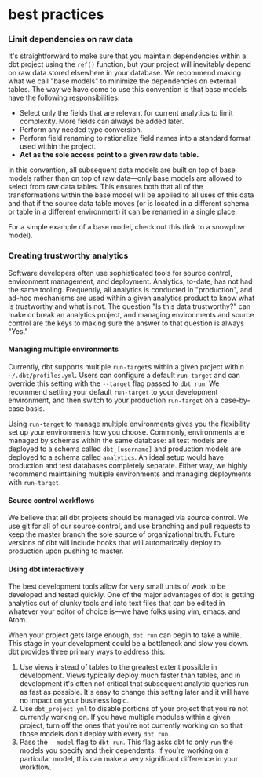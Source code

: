 # best practices #

### Limit dependencies on raw data ###

It's straightforward to make sure that you maintain dependencies within a dbt project using the `ref()` function, but your project will inevitably depend on raw data stored elsewhere in your database. We recommend making what we call "base models" to minimize the dependencies on external tables. The way we have come to use this convention is that base models have the following responsibilities:

- Select only the fields that are relevant for current analytics to limit complexity. More fields can always be added later.
- Perform any needed type conversion.
- Perform field renaming to rationalize field names into a standard format used within the project.
- **Act as the sole access point to a given raw data table.**

In this convention, all subsequent data models are built on top of base models rather than on top of raw data—only base models are allowed to select from raw data tables. This ensures both that all of the transformations within the base model will be applied to all uses of this data and that if the source data table moves (or is located in a different schema or table in a different environment) it can be renamed in a single place.

For a simple example of a base model, check out this (link to a snowplow model).

### Creating trustworthy analytics ###

Software developers often use sophisticated tools for source control, environment management, and deployment. Analytics, to-date, has not had the same tooling. Frequently, all analytics is conducted in "production", and ad-hoc mechanisms are used within a given analytics product to know what is trustworthy and what is not. The question "Is this data trustworthy?" can make or break an analytics project, and managing environments and source control are the keys to making sure the answer to that question is always "Yes."

#### Managing multiple environments ####

Currently, dbt supports multiple `run-target`s within a given project within `~/.dbt/profiles.yml`. Users can configure a default `run-target` and can override this setting with the `--target` flag passed to `dbt run`. We recommend setting your default `run-target` to your development environment, and then switch to your production `run-target` on a case-by-case basis.

Using `run-target` to manage multiple environments gives you the flexibility set up your environments how you choose. Commonly, environments are managed by schemas within the same database: all test models are deployed to a schema called `dbt_[username]` and production models are deployed to a schema called `analytics`. An ideal setup would have production and test databases completely separate. Either way, we highly recommend maintaining multiple environments and managing deployments with `run-target`.

#### Source control workflows ####

We believe that all dbt projects should be managed via source control. We use git for all of our source control, and use branching and pull requests to keep the master branch the sole source of organizational truth. Future versions of dbt will include hooks that will automatically deploy to production upon pushing to master.

#### Using dbt interactively ####

The best development tools allow for very small units of work to be developed and tested quickly. One of the major advantages of dbt is getting analytics out of clunky tools and into text files that can be edited in whatever your editor of choice is—we have folks using vim, emacs, and Atom.

When your project gets large enough, `dbt run` can begin to take a while. This stage in your development could be a bottleneck and slow you down. dbt provides three primary ways to address this:

1. Use views instead of tables to the greatest extent possible in development. Views typically deploy much faster than tables, and in development it's often not critical that subsequent analytic queries run as fast as possible. It's easy to change this setting later and it will have no impact on your business logic.
1. Use `dbt_project.yml` to disable portions of your project that you're not currently working on. If you have multiple modules within a given project, turn off the ones that you're not currently working on so that those models don't deploy with every `dbt run`.
1. Pass the `--model` flag to `dbt run`. This flag asks dbt to only `run` the models you specify and their dependents. If you're working on a particular model, this can make a very significant difference in your workflow.
